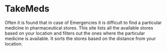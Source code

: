 # TakeMeds

Often it is found that in case of Emergencies it is difficult to find a particular medicine in pharmaceutical stores. This site lists all the available stores based on your location and filters out the ones where the particular medicine is available. It sorts the stores based on the distance from your location.

